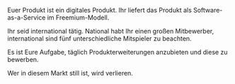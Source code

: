 Euer Produkt ist ein digitales Produkt. Ihr liefert das Produkt als Software-as-a-Service im Freemium-Modell.

Ihr seid international tätig. National habt Ihr einen großen Mitbewerber, international sind fünf unterschiedliche Mitspieler zu beachten.

Es ist Eure Aufgabe, täglich Produkterweiterungen anzubieten und diese zu bewerben. 

Wer in diesem Markt still ist, wird verlieren.

